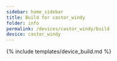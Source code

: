 ```yaml
---
sidebar: home_sidebar
title: Build for castor_windy
folder: info
permalink: /devices/castor_windy/build
device: castor_windy
---
```

{% include templates/device_build.md %}
